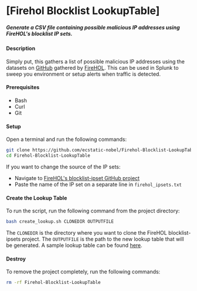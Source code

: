 # [Firehol Blocklist LookupTable]  
##### Generate a CSV file containing possible malicious IP addresses using FireHOL's blocklist IP sets.  

#### Description  
Simply put, this gathers a list of possible malicious IP addresses using the datasets on [GitHub](https://github.com/firehol/blocklist-ipsets) gathered by [FireHOL](https://iplists.firehol.org/). This can be used in Splunk to sweep you environment or setup alerts when traffic is detected.  


#### Prerequisites  
- Bash  
- Curl  
- Git  

#### Setup  
Open a terminal and run the following commands:  
```bash
git clone https://github.com/ecstatic-nobel/Firehol-Blocklist-LookupTable.git
cd Firehol-Blocklist-LookupTable
```

If you want to change the source of the IP sets:  
- Navigate to [FireHOL's blocklist-ipset GitHub project](https://github.com/firehol/blocklist-ipsets)  
- Paste the name of the IP set on a separate line in `firehol_ipsets.txt`  

#### Create the Lookup Table  
To run the script, run the following command from the project directory:  
```bash
bash create_lookup.sh CLONEDIR OUTPUTFILE
```

The `CLONEDIR` is the directory where you want to clone the FireHOL blocklist-ipsets project. The `OUTPUTFILE` is the path to the new lookup table that will be generated. A sample lookup table can be found [here](https://raw.githubusercontent.com/ecstatic-nobel/Firehol-Blocklist-LookupTable/master/sample_lookup_table.csv).  

#### Destroy  
To remove the project completely,  run the following commands:  
```bash
rm -rf Firehol-Blocklist-LookupTable
```
